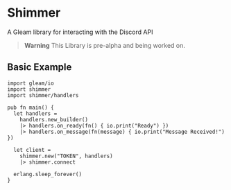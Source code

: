 # Shimmer

A Gleam library for interacting with the Discord API

> **Warning**
> This Library is pre-alpha and being worked on.

## Basic Example

```gleam
import gleam/io
import shimmer
import shimmer/handlers

pub fn main() {
  let handlers =
    handlers.new_builder()
    |> handlers.on_ready(fn() { io.print("Ready") })
    |> handlers.on_message(fn(message) { io.print("Message Received!") })

  let client =
    shimmer.new("TOKEN", handlers)
    |> shimmer.connect

  erlang.sleep_forever()
}
```

